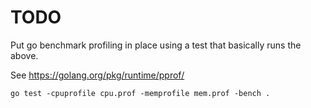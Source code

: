 # TODO

Put go benchmark profiling in place using a test that basically runs the above.

See https://golang.org/pkg/runtime/pprof/

    go test -cpuprofile cpu.prof -memprofile mem.prof -bench .
